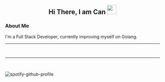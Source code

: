 <h2 align="center">Hi There, I am <b>Can <img src="https://emojis.slackmojis.com/emojis/images/1643514062/184/nyancat_big.gif?1643514062" width=30 height=30></b></h2>

<h3>About Me</h3>
<p>I'm a Full Stack Developer, currently improving myself on Golang.</p>
<hr>

<br>
<hr>
<br>

![spotify-github-profile](https://spotify-github-profile.vercel.app/api/view?uid=k7z3pk7vrvw693cxhz2du8eck&cover_image=true&theme=default&show_offline=false&background_color=121212)
<br>
